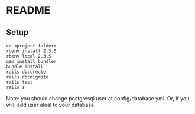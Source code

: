 # README

## Setup

```
cd <project-folder>
rbenv install 2.3.5
rbenv local 2.3.5
gem install bundler
bundle install
rails db:create
rails db:migrate
rails test
rails s
```

Note: you should change postgresql user at config/database.yml. Or, if you will, add user aleal to your database.
